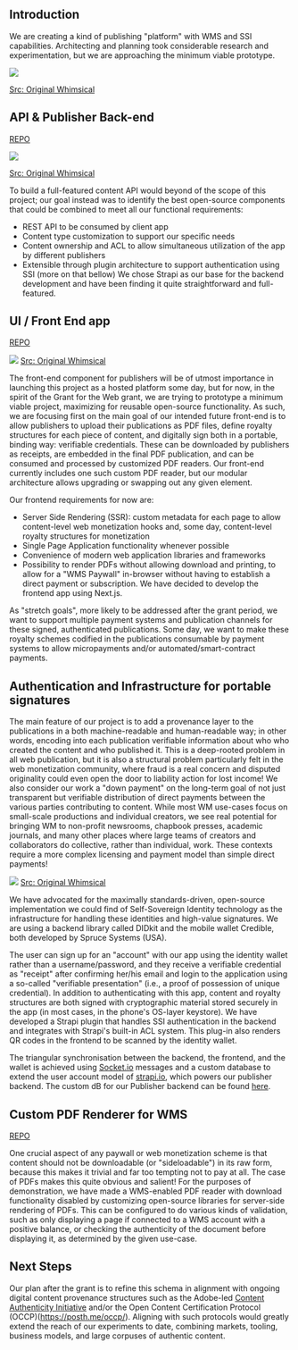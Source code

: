 ## Introduction 

We are creating a kind of publishing "platform" with WMS and SSI capabilities.
Architecting and planning took considerable research and experimentation, but we
are approaching the minimum viable prototype.


![](https://sourcecheck.org/content/images/size/w600/2021/02/SourceCheck---StakeholderMap-V2.png)

[Src: Original Whimsical](https://whimsical.com/sourcecheck-stakeholdermap-v2-FNM15d5rMR7tARo46F3ASa)

## API & Publisher Back-end 

[REPO](https://github.com/SourceCheckOrg/wms-ssi-api/)

![](https://community.webmonetization.org/remoteimages/uploads/articles/iql4a8e1lwjdb1svwmjn.png)

[Src: Original Whimsical](https://whimsical.com/sourcecheck-stakeholdermap-v2-FNM15d5rMR7tARo46F3ASa)

To build a full-featured content API would beyond of the scope of this project;
our goal instead was to identify the best open-source components that could be
combined to meet all our functional requirements:

* REST API to be consumed by client app
* Content type customization to support our specific needs
* Content ownership and ACL to allow simultaneous utilization of the app by
  different publishers 
* Extensible through plugin architecture to support authentication using SSI
  (more on that bellow) We chose Strapi as our base for the backend development
  and have been finding it quite straightforward and full-featured.

## UI / Front End app

[REPO](https://github.com/SourceCheckOrg/wms-ssi-ui/)

![](https://community.webmonetization.org/remoteimages/uploads/articles/nurgiaaadh42bm4rmie4.png)
[Src: Original Whimsical](https://whimsical.com/sourcecheck-stakeholdermap-v2-FNM15d5rMR7tARo46F3ASa)

The front-end component for publishers will be of utmost importance in launching
this project as a hosted platform some day, but for now, in the spirit of the
Grant for the Web grant, we are trying to prototype a minimum viable project,
maximizing for reusable open-source functionality. As such, we are focusing
first on the main goal of our intended future front-end is to allow publishers
to upload their publications as PDF files, define royalty structures for each
piece of content, and digitally sign both in a portable, binding way: verifiable
credentials. These can be downloaded by publishers as receipts, are embedded in
the final PDF publication, and can be consumed and processed by customized PDF
readers. Our front-end currently includes one such custom PDF reader, but our
modular architecture allows upgrading or swapping out any given element.

Our frontend requirements for now are:

* Server Side Rendering (SSR): custom metadata for each page to allow
  content-level web monetization hooks and, some day, content-level royalty
  structures for monetization
* Single Page Application functionality whenever possible
* Convenience of modern web application libraries and frameworks
* Possibility to render PDFs without allowing download and printing, to allow
  for a "WMS Paywall" in-browser without having to establish a direct payment or
  subscription. We have decided to develop the frontend app using Next.js.

As "stretch goals", more likely to be addressed after the grant period, we want
to support multiple payment systems and publication channels for these signed,
authenticated publications. Some day, we want to make these royalty schemes
codified in the publications consumable by payment systems to allow
micropayments and/or automated/smart-contract payments.

## Authentication and Infrastructure for portable signatures

The main feature of our project is to add a provenance layer to the publications
in a both machine-readable and human-readable way; in other words, encoding into
each publication verifiable information about who who created the content and
who published it. This is a deep-rooted problem in all web publication, but it
is also a structural problem particularly felt in the web monetization
community, where fraud is a real concern and disputed originality could even
open the door to liability action for lost income! We also consider our work a
"down payment" on the long-term goal of not just transparent but verifiable
distribution of direct payments between the various parties contributing to
content. While most WM use-cases focus on small-scale productions and individual
creators, we see real potential for bringing WM to non-profit newsrooms,
chapbook presses, academic journals, and many other places where large teams of
creators and collaborators do collective, rather than individual, work. These
contexts require a more complex licensing and payment model than simple direct
payments!

![](https://community.webmonetization.org/remoteimages/uploads/articles/1tqqxo8ao1wooj5rs00l.png)
[Src: Original Whimsical](https://whimsical.com/sourcecheck-stakeholdermap-v2-FNM15d5rMR7tARo46F3ASa)

We have advocated for the maximally standards-driven, open-source implementation
we could find of Self-Sovereign Identity technology as the infrastructure for
handling these identities and high-value signatures. We are using a backend
library called DIDkit and the mobile wallet Credible, both developed by Spruce
Systems (USA).

The user can sign up for an "account" with our app using the identity wallet
rather than a username/password, and they receive a verifiable credential as
"receipt" after confirming her/his email and login to the application using a
so-called "verifiable presentation" (i.e., a proof of possession of unique
credential). In addition to authenticating with this app, content and royalty
structures are both signed with cryptographic material stored securely in the
app (in most cases, in the phone's OS-layer keystore).  We have developed a
Strapi plugin that handles SSI authentication in the backend and integrates with
Strapi's built-in ACL system. This plug-in also renders QR codes in the frontend
to be scanned by the identity wallet. 

The triangular synchronisation between the backend, the frontend, and the wallet
is achieved using [Socket.io](https://socket.io) messages and a custom database
to extend the user account model of [strapi.io](https://strapi.io), which powers
our publisher backend. The custom  dB for our Publisher backend can be found
[here](https://github.com/SourceCheckOrg/wms-ssi-db/).

## Custom PDF Renderer for WMS

[REPO](https://github.com/SourceCheckOrg/wms-ssi-preview/)

One crucial aspect of any paywall or web monetization scheme is that content
should not be downloadable (or "sideloadable") in its raw form, because this
makes it trivial and far too tempting not to pay at all. The case of PDFs makes
this quite obvious and salient! For the purposes of demonstration, we have made
a WMS-enabled PDF reader with download functionality disabled by customizing
open-source libraries for server-side rendering of PDFs. This can be configured
to do various kinds of validation, such as only displaying a page if connected
to a WMS account with a positive balance, or checking the authenticity of the
document before displaying it, as determined by the given use-case. 

## Next Steps

Our plan after the grant is to refine this schema in alignment with ongoing
digital content provenance structures such as the Adobe-led [Content
Authenticity Initiative](https://contentauthenticity.org/) and/or the Open
Content Certification Protocol (OCCP)(https://posth.me/occp/). Aligning with
such protocols would greatly extend the reach of our experiments to date,
combining markets, tooling, business models, and large corpuses of authentic
content.